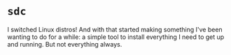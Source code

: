 # `sdc`

I switched Linux distros! And with that started making something I've been wanting to do for a while: a simple tool to install everything I need to get up and running. But not everything always.
